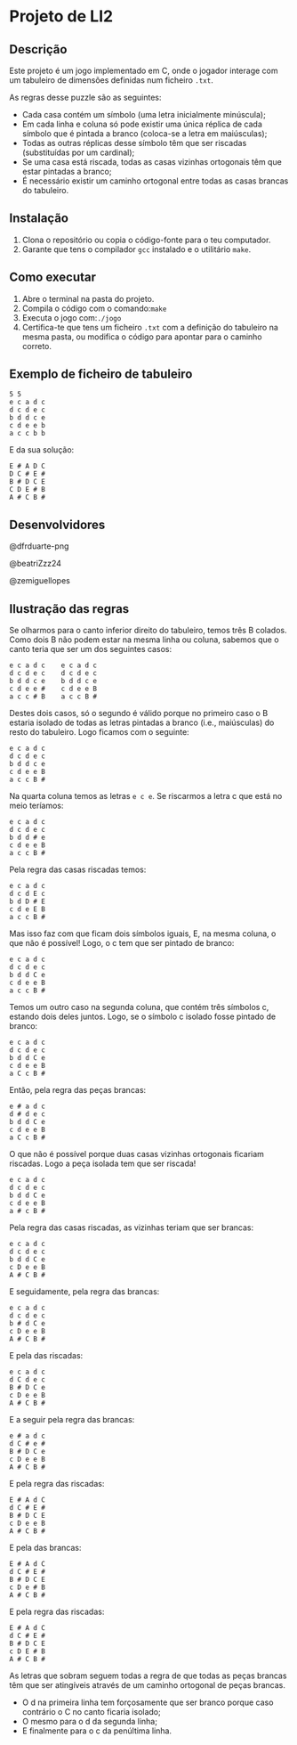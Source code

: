 # Projeto de LI2

## Descrição

Este projeto é um jogo implementado em C, onde o jogador interage com um tabuleiro de dimensões definidas num ficheiro `.txt`.

As regras desse puzzle são as seguintes:

* Cada casa contém um símbolo (uma letra inicialmente minúscula);
* Em cada linha e coluna só pode existir uma única réplica de cada símbolo que é pintada a branco (coloca-se a letra em maiúsculas);
* Todas as outras réplicas desse símbolo têm que ser riscadas (substituídas por um cardinal);
* Se uma casa está riscada, todas as casas vizinhas ortogonais têm que estar pintadas a branco;
* É necessário existir um caminho ortogonal entre todas as casas brancas do tabuleiro.

## Instalação

1. Clona o repositório ou copia o código-fonte para o teu computador.
2. Garante que tens o compilador `gcc` instalado e o utilitário `make`.

## Como executar

1. Abre o terminal na pasta do projeto.
2. Compila o código com o comando:`make`
3. Executa o jogo com:`./jogo`
4. Certifica-te que tens um ficheiro `.txt` com a definição do tabuleiro na mesma pasta, ou modifica o código para apontar para o caminho correto.

## Exemplo de ficheiro de tabuleiro

```
5 5
e c a d c
d c d e c
b d d c e
c d e e b
a c c b b
```

E da sua solução:

```
E # A D C
D C # E #
B # D C E
C D E # B
A # C B #
```

## Desenvolvidores

@dfrduarte-png

@beatriZzz24

@zemiguellopes

## Ilustração das regras

Se olharmos para o canto inferior direito do tabuleiro, temos três B colados. Como dois B não podem estar na mesma linha ou coluna, sabemos que o canto teria que ser um dos seguintes casos:

```
e c a d c    e c a d c
d c d e c    d c d e c
b d d c e    b d d c e
c d e e #    c d e e B
a c c # B    a c c B #
```

Destes dois casos, só o segundo é válido porque no primeiro caso o B estaria isolado de todas as letras pintadas a branco (i.e., maiúsculas) do resto do tabuleiro. Logo ficamos com o seguinte:

```
e c a d c
d c d e c
b d d c e
c d e e B
a c c B #
```

Na quarta coluna temos as letras `e c e`. Se riscarmos a letra c que está no meio teríamos:

```
e c a d c
d c d e c
b d d # e
c d e e B
a c c B #
```

Pela regra das casas riscadas temos:

```
e c a d c
d c d E c
b d D # E
c d e E B
a c c B #
```

Mas isso faz com que ficam dois símbolos iguais, E, na mesma coluna, o que não é possível! Logo, o c tem que ser pintado de branco:

```
e c a d c
d c d e c
b d d C e
c d e e B
a c c B #
```

Temos um outro caso na segunda coluna, que contém três símbolos c, estando dois deles juntos. Logo, se o símbolo c isolado fosse pintado de branco:

```
e c a d c
d c d e c
b d d C e
c d e e B
a C c B #
```

Então, pela regra das peças brancas:

```
e # a d c
d # d e c
b d d C e
c d e e B
a C c B #
```

O que não é possível porque duas casas vizinhas ortogonais ficariam riscadas. Logo a peça isolada tem que ser riscada!

```
e c a d c
d c d e c
b d d C e
c d e e B
a # c B #
```

Pela regra das casas riscadas, as vizinhas teriam que ser brancas:

```
e c a d c
d c d e c
b d d C e
c D e e B
A # C B #
```

E seguidamente, pela regra das brancas:

```
e c a d c
d c d e c
b # d C e
c D e e B
A # C B #
```

E pela das riscadas:

```
e c a d c
d C d e c
B # D C e
c D e e B
A # C B #
```

E a seguir pela regra das brancas:

```
e # a d c
d C # e #
B # D C e
c D e e B
A # C B #
```

E pela regra das riscadas:

```
E # A d C
d C # E #
B # D C E
c D e e B
A # C B #
```

E pela das brancas:

```
E # A d C
d C # E #
B # D C E
c D e # B
A # C B #
```

E pela regra das riscadas:

```
E # A d C
d C # E #
B # D C E
c D E # B
A # C B #
```

As letras que sobram seguem todas a regra de que todas as peças brancas têm que ser atingíveis através de um caminho ortogonal de peças brancas.

* O d na primeira linha tem forçosamente que ser branco porque caso contrário o C no canto ficaria isolado;
* O mesmo para o d da segunda linha;
* E finalmente para o c da penúltima linha.